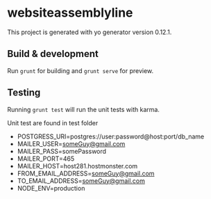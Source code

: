 # websiteassemblyline

This project is generated with yo generator
version 0.12.1.

## Build & development

Run `grunt` for building and `grunt serve` for preview.

## Testing

Running `grunt test` will run the unit tests with karma.

Unit test are found in test folder 

* POSTGRESS_URI=postgres://user:password@host:port/db_name
* MAILER_USER=someGuy@gmail.com
* MAILER_PASS=somePassword
* MAILER_PORT=465
* MAILER_HOST=host281.hostmonster.com
* FROM_EMAIL_ADDRESS=someGuy@gmail.com
* TO_EMAIL_ADDRESS=someGuy@gmail.com
* NODE_ENV=production
